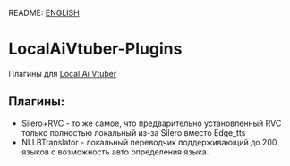 README: [ENGLISH](README_EN.md)
# LocalAiVtuber-Plugins
Плагины для [Local Ai Vtuber](https://github.com/0Xiaohei0/LocalAIVtuber)


## Плагины:
- Silero+RVC - то же самое, что предварительно установленный RVC только полностью локальный из-за Silero вместо Edge_tts
- NLLBTranslator - локальный переводчик поддерживающий до 200 языков с возможность авто определения языка.
